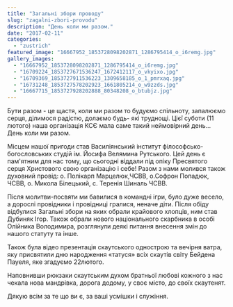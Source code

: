 ```yaml
---
title: "Загальні збори проводу"
slug: "zagalni-zbori-provodu"
description: "День коли ми разом."
date: "2017-02-11"
categories:
  - "zustrich"
featured_image: "16667952_1853728098202871_1286795414_o_i6remg.jpg"
gallery_images:
  - "16667952_1853728098202871_1286795414_o_i6remg.jpg"
  - "16709224_1853727671536247_1672412117_o_vkyixo.jpg"
  - "16709369_1853727911536223_1309658185_o_1_pmrxaq.jpg"
  - "16731248_1853727578202923_1661805214_o_w9zzds.jpg"
  - "16667715_1853727928202888_80348208_o_btubjz.jpg"
---
```


Бути разом - це щастя, коли ми разом то будуємо спільноту, запалюємо серця, ділимося радістю, долаємо будь- які труднощі. Цієї суботи (11 лютого) наша організація КСЄ мала саме такий неймовірний день… День коли ми разом.

Місцем нашої пригоди став Василіянський інститут філософсько-богословських студій ім. Йосифа Велямина Рутського. Цей день є пам'ятним для нас тому, що сьогодні віддали під опіку Пресвятого серця Христового свою організацію і себе! Разом з нами молився також духовний провід: о. Полікарп Марцелюк,ЧСВВ, о.Софрон Попадюк, ЧСВВ, о. Микола Білецький, с. Теренія Шиналь ЧСВВ.

Після молитви-посвяти ми бавилися в командні ігри, було дуже весело, а дорослі провідники і провідниці гралися, неначе діти. Після обіду відбулися Загальні збори на яких обрали крайового хлопців, ним став Дубиняк Ігор. Також обрали нового національного скарбника в особі Олійника Володимира, розглянули деякі питання внесення змін до нашого статуту та інше.

Також була відео презентація скаутського однострою та  вечірня ватра, яку присвятили дню народження «татуся» всіх скаутів світу  Бейдена Пауеля, яке згадуємо 22лютого.

Наповнивши рюкзаки скаутським духом братньої любові кожного з нас чекала нова мандрівка, дорога додому, у своє місто, до своїх скаутенят.

Дякую всім за те що ви є, за ваші усмішки і служіння.

